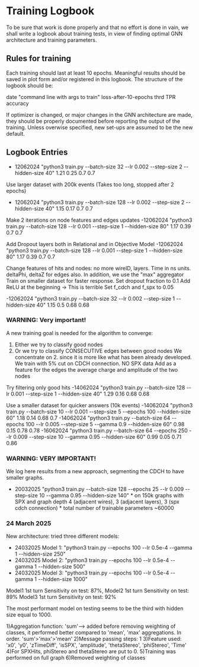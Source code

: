 # Training Logbook

To be sure that work is done properly and that no effort is done in vain,
we shall write a logbook about training tests, in view of finding optimal
GNN architecture and training parameters.

## Rules for training

Each training should last at least 10 epochs.
Meaningful results should be saved in plot form and/or registered in this logbook.
The structure of the logbook should be:

date "command line with args to train" loss-after-10-epochs thrd TPR accuracy

If optimizer is changed, or major changes in the GNN architecture are made, they
should be properly documented before reporting the output of the training.
Unless overwise specified, new set-ups are assumed to be the new default.

## Logbook Entries

- 12062024 "python3 train.py --batch-size 32 --lr 0.002 --step-size 2 --hidden-size 40" 1.21 0.25 0.7 0.7

Use larger dataset with 200k events
(Takes too long, stopped after 2 epochs)
- 12062024 "python3 train.py --batch-size 128 --lr 0.002 --step-size 2 --hidden-size 40" 1.15 0.17 0.7 0.7

Make 2 iterations on node features and edges updates
-12062024 "python3 train.py --batch-size 128 --lr 0.001 --step-size 1 --hidden-size 80" 1.17 0.39 0.7 0.7

Add Dropout layers both in Relational and in Objective Model
-12062024 "python3 train.py --batch-size 128 --lr 0.001 --step-size 1 --hidden-size 80" 1.17 0.39 0.7 0.7

Change features of hits and nodes:
no more wireID, layers. Time in ns units.
deltaPhi, deltaZ for edges also.
In addition, we use the "max" aggregator
Train on smaller dataset for faster response.
Set dropout fraction to 0.1
Add ReLU at the beginning -> This is terrible
Set f_cdch and f_spx to 0.05

-12062024 "python3 train.py --batch-size 32 --lr 0.002 --step-size 1 --hidden-size 40" 1.15 0.5 0.68 0.68

### WARNING: Very important!

A new training goal is needed for the algorithm to converge:
1. Either we try to classify good nodes
2. Or we try to classify CONSECUTIVE edges between good nodes
We concentrate on 2. since it is more like what has been already developed.
We train with 5% cut on CDCH connection. NO SPX data
Add as a feature for the edges the average charge and amplitude of the two nodes

Try filtering only good hits
-14062024 "python3 train.py --batch-size 128 --lr 0.001 --step-size 1 --hidden-size 40" 1.29 0.16 0.68 0.68

Use a smaller dataset for quicker answers (10k events)
-14062024 "python3 train.py --batch-size 10 --lr 0.001 --step-size 5 --epochs 100 --hidden-size 60" 1.18 0.14 0.68 0.7
-14062024 "python3 train.py --batch-size 64 --epochs 100 --lr 0.005 --step-size 5 --gamma 0.9 --hidden-size 60" 0.98 0.15 0.78 0.78
-16062024 "python3 train.py --batch-size 64 --epochs 250 --lr 0.009 --step-size 10 --gamma 0.95 --hidden-size 60" 0.99 0.05 0.71 0.86

### WARNING: VERY IMPORTANT!

We log here results from a new approach, segmenting the CDCH
to have smaller graphs.

* 20032025 "python3 train.py --batch-size 128 --epochs 25 --lr 0.009 --step-size 10 --gamma 0.95 --hidden-size 140" 
	  * on 150k graphs with SPX and graph depth 4 (adjacent wires), 3 (adjacent layers), 3 (spx cdch connection)
	  * total number of trainable parameters ~60000


### 24 March 2025
New architecture: tried three different models:
* 24032025 Model 1: "python3 train.py --epochs 100 --lr 0.5e-4  --gamma 1 --hidden-size 250" 
* 24032025 Model 2: "python3 train.py --epochs 100 --lr 0.5e-4  --gamma 1 --hidden-size 500" 
* 24032025 Model 3: "python3 train.py --epochs 100 --lr 0.5e-4 --gamma 1 --hidden-size 1000" 

Model1 1st turn Sensitivity on test: 87%, 
Model2 1st turn Sensitivity on test: 89% 
Model3 1st turn Sensitivity on test: 92%   

The most performant model on testing seems to be the third with hidden size equal to 1000.

1)Aggregation function: 'sum'--> added before removing weighting of classes, it performed better compared to 'mean', 'max' aggregations. In order. 'sum'>'max'>'mean'
2)Message passing steps: 1
3)Feature used: 'x0', 'y0', 'zTimeDiff', 'isSPX', 'amplitude', 'thetaStereo', 'phiStereo', 'Time'
4)For SPXHits, phiStereo and thetaStereo are put to 0.
5)Training was performed on full graph
6)Removed weighting of classes



